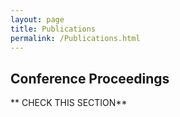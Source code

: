 ```yaml
---
layout: page
title: Publications
permalink: /Publications.html
---
```


## Conference Proceedings

** CHECK THIS SECTION**

